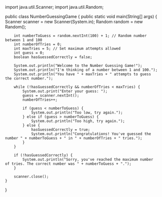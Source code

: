 import java.util.Scanner;
import java.util.Random;

public class NumberGuessingGame {
    public static void main(String[] args) {
        Scanner scanner = new Scanner(System.in);
        Random random = new Random();
        
        int numberToGuess = random.nextInt(100) + 1; // Random number between 1 and 100
        int numberOfTries = 0;
        int maxTries = 5; // Set maximum attempts allowed
        int guess = 0;
        boolean hasGuessedCorrectly = false;

        System.out.println("Welcome to the Number Guessing Game!");
        System.out.println("I'm thinking of a number between 1 and 100.");
        System.out.println("You have " + maxTries + " attempts to guess the correct number.");

        while (!hasGuessedCorrectly && numberOfTries < maxTries) {
            System.out.print("Enter your guess: ");
            guess = scanner.nextInt();
            numberOfTries++;

            if (guess < numberToGuess) {
                System.out.println("Too low, try again.");
            } else if (guess > numberToGuess) {
                System.out.println("Too high, try again.");
            } else {
                hasGuessedCorrectly = true;
                System.out.println("Congratulations! You've guessed the number " + numberToGuess + " in " + numberOfTries + " tries.");
            }
        }

        if (!hasGuessedCorrectly) {
            System.out.println("Sorry, you've reached the maximum number of tries. The correct number was " + numberToGuess + ".");
        }

        scanner.close();
    }
}
